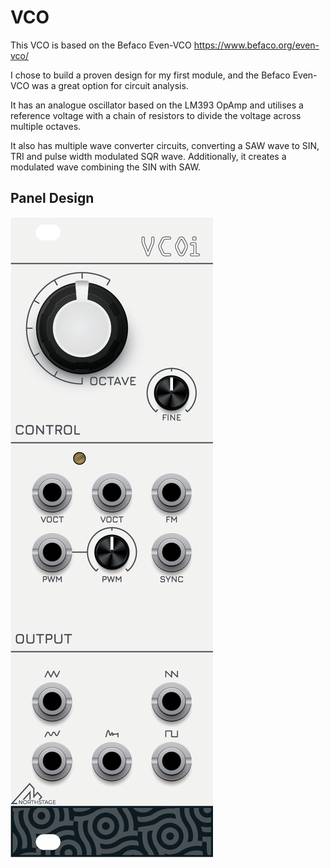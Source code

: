 # VCO
This VCO is based on the Befaco Even-VCO https://www.befaco.org/even-vco/

I chose to build a proven design for my first module, and the Befaco Even-VCO was a great option for circuit analysis.

It has an analogue oscillator based on the LM393 OpAmp and utilises a reference voltage with a chain of resistors to divide the voltage across multiple octaves. 

It also has multiple wave converter circuits, converting a SAW wave to SIN, TRI and pulse width modulated SQR wave. Additionally, it creates a modulated wave combining the SIN with SAW.   

## Panel Design

![VCO Panel](https://github.com/pipthepilot/Eurorack/blob/main/VCO/MODULE%20-%20NS%20VCO.png)

